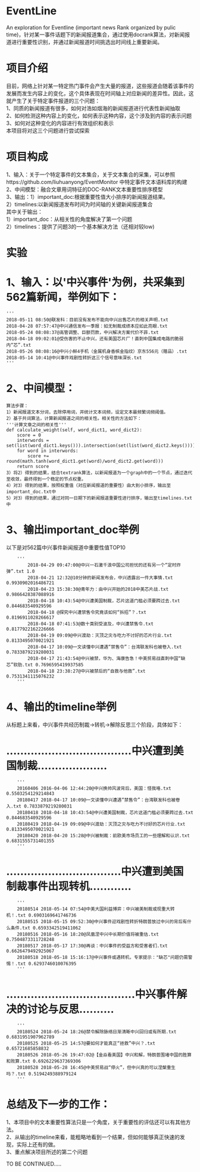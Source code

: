 # EventLine
An exploration for Eventline (important news Rank organized by pulic time)，针对某一事件话题下的新闻报道集合，通过使用docrank算法，对新闻报道进行重要性识别，并通过新闻报道时间挑选出时间线上重要新闻。
# 项目介绍  
目前，网络上针对某一特定热门事件会产生大量的报道，这些报道会随着该事件的发展而发生内容上的变化，这个具体表现在时间轴上对应新闻的差异性。因此，这就产生了关于特定事件报道的三个问题：  
1、同质的新闻报道有很多，如何对浩如烟海的新闻报道进行代表性新闻抽取  
2、如何检测这种内容上的变化，如何表示这种内容，这个涉及到内容的表示问题  
3、如何对这种变化的内容进行有效组织和表示  
本项目将对这三个问题进行尝试探索  
# 项目构成
1、输入：关于一个特定事件的文本集合，关于文本集合的采集，可以参照https://github.com/liuhuanyong/EventMonitor 中特定事件文本语料库的构建  
2、中间模型：融合文章用词特征的DOC-RANK文本重要性排序模型  
3、输出：1）important_doc:根据重要性值大小排序的新闻报道结果。  
        2）timelines:以新闻报道发布时间为时间轴的关键新闻报道集合  
其中关于输出：    
1）important_doc：从相关性的角度解决了第一个问题    
2）timelines：提供了问题3的一个基本解决方法（还相对较low)

# 实验
# 1、输入：以'中兴事件'为例，共采集到562篇新闻，举例如下：  
    '''
    2018-05-11 08:50@联发科：目前没有发布不能向中兴出售芯片的相关声明.txt   
    2018-04-28 07:57:47@中兴通信发布一季报：如无制裁成绩本应如此亮眼.txt   
    2018-05-24 08:08:37@高管调整、巨额罚款，中兴解决方案代价不菲.txt   
    2018-04-18 09:02:01@受伤害的不止中兴，还有美国芯片厂！直刺中国集成电路的脆弱内“芯”.txt   
    2018-05-26 08:08:16@中兴小鲜4手机（金属机身香槟金指纹）京东556元（赠品）.txt   
    2018-05-14 10:41@中兴事件戏剧性转折这三个信号意味深长.txt   
    '''
# 2、中间模型：
    算法步骤：
    1）新闻报道文本分词，去除停用词，并统计文本词频，设定文本最频繁词频阈值。  
    2）基于共词算法，计算新闻报道之间的相关性。相关性的方法如下： 
    '''计算文章之间的相关性'''
    def calculate_weight(self, word_dict1, word_dict2):
        score = 0
        interwords = set(list(word_dict1.keys())).intersection(set(list(word_dict2.keys())))
        for word in interwords:
            score += round(math.tanh(word_dict1.get(word)/word_dict2.get(word)))
        return score
    3）将2）得到的结果，结合textrank算法，以新闻报道为一个graph中的一个节点，通过迭代至收敛，最终得到一个稳定的节点权重。  
    4）对3）得到的结果，按照权重值（对应新闻报道的重要性）由大到小排序，输出至important_doc.txt中  
    5）对3）得到的结果，通过对同一日期下的新闻报道重要性进行排序，输出至timelines.txt中  
# 3、输出important_doc举例
   以下是对562篇中兴事件新闻报道中重要性值TOP10                

        '''
            2018-04-29 09:47:00@中兴一石激千浪中国公司担忧的还有另一个“定时炸弹”.txt 1.0  
            2018-04-21 12:32@10分钟的新闻发布会，中兴透露出一件大事情.txt 0.9930902016486721  
            2018-04-23 15:38:30@青年力：由中兴开始的2018中美芯片战.txt 0.9866428387088916  
            2018-04-18 10:43:54@中兴遭美国制裁，芯片这道门槛必须要跨过去.txt 0.844683540929596  
            2018-04-18 @探究中兴遭禁售令究竟该如何“拆招”？.txt 0.8196911028266617  
            2018-04-18 07:41:53@数十类别受波及，中兴遭禁售令.txt 0.8177922162226666  
            2018-04-19 09:09@中兴渡劫：灭顶之灾与吃力不讨好的芯片行业.txt 0.8133495070021921  
            2018-04-17 10:09@一文读懂中兴遭遇“禁售令”：台湾联发科也被卷入.txt 0.7833879219280031  
            2018-04-17 21:43:54@中兴被禁，华为、海康告急！中美贸易战直刺中国“缺芯”软肋.txt 0.7696595419937585  
            2018-04-18 23:38:27@中兴被禁后的“自救与他救”.txt 0.7531341115076232  
        '''       
# 4、输出的timeline举例
从标题上来看，中兴事件共经历制裁->转机->解除反思三个阶段，具体如下：  
# ....................................中兴遭到美国制裁....................
        '''
        20160406 2016-04-06 12:44:20@中兴换帅风波背后，美国：怪我咯.txt 0.5503254129214843  
        20180417 2018-04-17 10:09@一文读懂中兴遭遇“禁售令”：台湾联发科也被卷入.txt 0.7833879219280031  
        20180418 2018-04-18 10:43:54@中兴遭美国制裁，芯片这道门槛必须要跨过去.txt 0.844683540929596  
        20180419 2018-04-19 09:09@中兴渡劫：灭顶之灾与吃力不讨好的芯片行业.txt 0.8133495070021921  
        20180420 2018-04-20 15:28@中兴被制裁：前欧美市场员工的一些理解和认识.txt 0.6831555731401355 
        '''
# .................................中兴遭到美国制裁事件出现转机............
        '''
        20180514 2018-05-14 07:54@中美大国利益博弈：中兴被美制裁或现重大转机！.txt 0.6903169641746736  
        20180515 2018-05-15 09:52:30@中兴事件迎戏剧性转折特朗普放过中兴的背后有什么条件.txt 0.6593342519411062  
        20180516 2018-05-16 18:20@凤凰涅中兴中长期价值将被重估.txt 0.7504873311728248  
        20180517 2018-05-17 17:30@再谈：中兴事件的受益方和受害者们.txt 0.6626479492925067  
        20180518 2018-05-18 15:16:17@中兴事件或遇转机，专家提示："缺芯"问题仍需警惕！.txt 0.6293746010076395 
        '''
# .....................................中兴事件解决的讨论与反思.......... 
        '''
        20180524 2018-05-24 18:26@禁令解除脉络日渐清晰中兴回归或有所期.txt 0.6831951907962789  
        20180525 2018-05-25 14:57@要如何才能真正“拯救”中兴？.txt 0.65721685858832  
        20180526 2018-05-26 19:47:02@【金焱看美国】中兴和解，特朗普围堵中国的胜算和败算.txt 0.6926229637369306  
        20180528 2018-05-28 16:45@中美贸易战“停火”，但中兴真的可以涅槃重生吗？.txt 0.5194249388979124 
        '''
# 总结及下一步的工作：
1、本项目中的文本重要性算法只是一个角度，关于重要性的评估还可以有其他方法。  
2、从输出的timeline来看，能粗略地看到一个结果，但如何能够真正快速的发现，实际上还有的做。   
3、重点解决项目所述的第二个问题    

TO BE CONTINUED.....  
